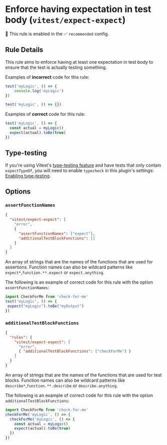# Enforce having expectation in test body (`vitest/expect-expect`)

💼 This rule is enabled in the ✅ `recommended` config.

<!-- end auto-generated rule header -->


## Rule Details

This rule aims to enforce having at least one expectation in test body to ensure that the test is actually testing something.

Examples of **incorrect** code for this rule:

```js
test('myLogic', () => {
	console.log('myLogic')
})

test('myLogic', () => {})
```

Examples of **correct** code for this rule:

```js
test('myLogic', () => {
  const actual = myLogic()
  expect(actual).toBe(true)
})
```

## Type-testing

If you're using Vitest's [type-testing feature](https://github.com/vitest-dev/eslint-plugin-vitest/tree/main/docs/rules/https://vitest.dev/guide/testing-types) and have tests that only contain `expectTypeOf`, you will need to enable `typecheck` in this plugin's settings: [Enabling type-testing](../../README.md#enabling-with-type-testing).

## Options

### `assertFunctionNames`

```json
{
  "vitest/expect-expect": [
    "error",
    {
      "assertFunctionNames": ["expect"],
      "additionalTestBlockFunctions": []
    }
  ]
}
```

An array of strings that are the names of the functions that are used for assertions. Function names can also be wildcard patterns like `expect*`,`function.**.expect` or `expect.anything`.


The following is an example of correct code for this rule with the option `assertFunctionNames`:

```js
import CheckForMe from 'check-for-me'
test('myLogic', () => {
 expect("myLogic").toBe("myOutput")
})
```


### `additionalTestBlockFunctions`


```json
{
  "rules": {
    "vitest/expect-expect": [
      "error",
      { "additionalTestBlockFunctions": ["checkForMe"] }
    ]
  }
}
```

An array of strings that are the names of the functions that are used for test blocks. Function names can also be wildcard patterns like `describe*`,`function.**.describe` or `describe.anything`.

The following is an example of correct code for this rule with the option `additionalTestBlockFunctions`:

```js
import CheckForMe from 'check-for-me'
checkForMe('myLogic', () => {
  checkForMe('myLogic', () => {
	const actual = myLogic()
	expect(actual).toBe(true)
  })
})
```


